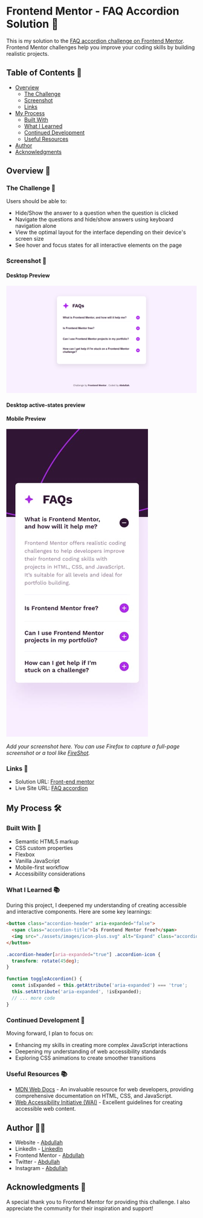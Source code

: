 # Frontend Mentor - FAQ Accordion Solution 🎉

This is my solution to the [FAQ accordion challenge on Frontend Mentor](https://www.frontendmentor.io/challenges/faq-accordion-wyfFdeBwBz). Frontend Mentor challenges help you improve your coding skills by building realistic projects.

## Table of Contents 📑

- [Overview](#overview)
  - [The Challenge](#the-challenge)
  - [Screenshot](#screenshot)
  - [Links](#links)
- [My Process](#my-process)
  - [Built With](#built-with)
  - [What I Learned](#what-i-learned)
  - [Continued Development](#continued-development)
  - [Useful Resources](#useful-resources)
- [Author](#author)
- [Acknowledgments](#acknowledgments)

## Overview 🌟

### The Challenge 🎯

Users should be able to:

- Hide/Show the answer to a question when the question is clicked
- Navigate the questions and hide/show answers using keyboard navigation alone
- View the optimal layout for the interface depending on their device's screen size
- See hover and focus states for all interactive elements on the page

### Screenshot 📸

#### Desktop Preview
![](./Preview/Screenshot%20(44).png)

#### Desktop active-states preview


#### Mobile Preview
![](./Preview/mobile-design.jpg)

*Add your screenshot here. You can use Firefox to capture a full-page screenshot or a tool like [FireShot](https://getfireshot.com/).*

### Links 🔗

- Solution URL: [Front-end mentor](https://your-solution-url.com)
- Live Site URL: [FAQ accordion](https://faq-red.vercel.app/)

## My Process 🛠️

### Built With 🧰

- Semantic HTML5 markup
- CSS custom properties
- Flexbox
- Vanilla JavaScript
- Mobile-first workflow
- Accessibility considerations

### What I Learned 📚

During this project, I deepened my understanding of creating accessible and interactive components. Here are some key learnings:

```html
<button class="accordion-header" aria-expanded="false">
  <span class="accordion-title">Is Frontend Mentor free?</span>
  <img src="./assets/images/icon-plus.svg" alt="Expand" class="accordion-icon">
</button>
```

```css
.accordion-header[aria-expanded="true"] .accordion-icon {
  transform: rotate(45deg);
}
```

```js
function toggleAccordion() {
  const isExpanded = this.getAttribute('aria-expanded') === 'true';
  this.setAttribute('aria-expanded', !isExpanded);
  // ... more code
}
```

### Continued Development 🚀

Moving forward, I plan to focus on:

- Enhancing my skills in creating more complex JavaScript interactions
- Deepening my understanding of web accessibility standards
- Exploring CSS animations to create smoother transitions

### Useful Resources 📚

- [MDN Web Docs](https://developer.mozilla.org/) - An invaluable resource for web developers, providing comprehensive documentation on HTML, CSS, and JavaScript.
- [Web Accessibility Initiative (WAI)](https://www.w3.org/WAI/) - Excellent guidelines for creating accessible web content.

## Author 👨‍💻

- Website - [Abdullah](https://social-links-profile-rose-mu.vercel.app/)
- LinkedIn - [LinkedIn](https://www.linkedin.com/in/abdullah-a-2940b7260/)
- Frontend Mentor - [Abdullah](https://www.frontendmentor.io/profile/Ayyubiy90)
- Twitter - [Abdullah](https://www.twitter.com/ayyubiy10)
- Instagram - [Abdullah](https://www.instagram.com/ayyubiy_10)

## Acknowledgments 🙏

A special thank you to Frontend Mentor for providing this challenge. I also appreciate the community for their inspiration and support!